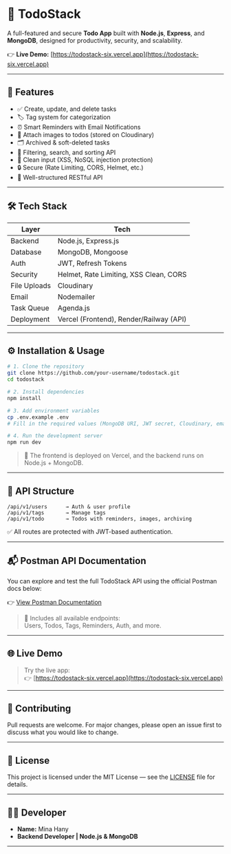 # 📝 TodoStack

A full-featured and secure **Todo App** built with **Node.js**, **Express**, and **MongoDB**, designed for productivity, security, and scalability.

👉 **Live Demo:** [https://todostack-six.vercel.app](https://todostack-six.vercel.app)

---

## 🚀 Features

- ✅ Create, update, and delete tasks
- 🏷️ Tag system for categorization
- ⏰ Smart Reminders with Email Notifications
- 📁 Attach images to todos (stored on Cloudinary)
- 🗂️ Archived & soft-deleted tasks
- 🔎 Filtering, search, and sorting API
- 🧼 Clean input (XSS, NoSQL injection protection)
- 🔒 Secure (Rate Limiting, CORS, Helmet, etc.)
- 📄 Well-structured RESTful API

---

## 🛠️ Tech Stack

| Layer        | Tech                                    |
|--------------|------------------------------------------|
| Backend      | Node.js, Express.js                     |
| Database     | MongoDB, Mongoose                       |
| Auth         | JWT, Refresh Tokens                     |
| Security     | Helmet, Rate Limiting, XSS Clean, CORS  |
| File Uploads | Cloudinary                              |
| Email        | Nodemailer                              |
| Task Queue   | Agenda.js                               |
| Deployment   | Vercel (Frontend), Render/Railway (API) |

---

## ⚙️ Installation & Usage

```bash
# 1. Clone the repository
git clone https://github.com/your-username/todostack.git
cd todostack

# 2. Install dependencies
npm install

# 3. Add environment variables
cp .env.example .env
# Fill in the required values (MongoDB URI, JWT secret, Cloudinary, email, etc.)

# 4. Run the development server
npm run dev
```

> 📌 The frontend is deployed on Vercel, and the backend runs on Node.js + MongoDB.

---

## 📁 API Structure

```
/api/v1/users      → Auth & user profile
/api/v1/tags       → Manage tags
/api/v1/todo       → Todos with reminders, images, archiving
```

✅ All routes are protected with JWT-based authentication.

---

## 📬 Postman API Documentation

You can explore and test the full TodoStack API using the official Postman docs below:

👉 [View Postman Documentation](https://documenter.getpostman.com/view/42346862/2sB34cp2vf)

> 🧪 Includes all available endpoints:  
> Users, Todos, Tags, Reminders, Auth, and more.

---

## 🌐 Live Demo

> Try the live app:  
👉 [https://todostack-six.vercel.app](https://todostack-six.vercel.app)

---

## 🤝 Contributing

Pull requests are welcome. For major changes, please open an issue first to discuss what you would like to change.

---

## 📄 License

This project is licensed under the MIT License — see the [LICENSE](LICENSE) file for details.

---

## 👨‍💻 Developer

- **Name:** Mina Hany  
- **Backend Developer | Node.js & MongoDB**

---

